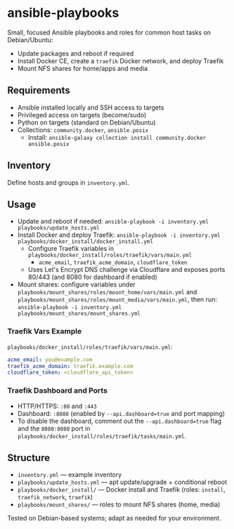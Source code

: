 # ansible-playbooks

Small, focused Ansible playbooks and roles for common host tasks on Debian/Ubuntu:
- Update packages and reboot if required
- Install Docker CE, create a `traefik` Docker network, and deploy Traefik
- Mount NFS shares for home/apps and media

## Requirements
- Ansible installed locally and SSH access to targets
- Privileged access on targets (become/sudo)
- Python on targets (standard on Debian/Ubuntu)
- Collections: `community.docker`, `ansible.posix`
  - Install: `ansible-galaxy collection install community.docker ansible.posix`

## Inventory
Define hosts and groups in `inventory.yml`.

## Usage
- Update and reboot if needed: `ansible-playbook -i inventory.yml playbooks/update_hosts.yml`
- Install Docker and deploy Traefik: `ansible-playbook -i inventory.yml playbooks/docker_install/docker_install.yml`
  - Configure Traefik variables in `playbooks/docker_install/roles/traefik/vars/main.yml`
    - `acme_email`, `traefik_acme_domain`, `cloudflare_token`
  - Uses Let's Encrypt DNS challenge via Cloudflare and exposes ports 80/443 (and 8080 for dashboard if enabled)
- Mount shares: configure variables under
  `playbooks/mount_shares/roles/mount_home/vars/main.yml` and
  `playbooks/mount_shares/roles/mount_media/vars/main.yml`, then run:
  `ansible-playbook -i inventory.yml playbooks/mount_shares/mount_shares.yml`

### Traefik Vars Example
`playbooks/docker_install/roles/traefik/vars/main.yml`:

```yaml
acme_email: you@example.com
traefik_acme_domain: traefik.example.com
cloudflare_token: <cloudflare_api_token>
```

### Traefik Dashboard and Ports
- HTTP/HTTPS: `:80` and `:443`
- Dashboard: `:8080` (enabled by `--api.dashboard=true` and port mapping)
- To disable the dashboard, comment out the `--api.dashboard=true` flag and the `8080:8080` port in `playbooks/docker_install/roles/traefik/tasks/main.yml`.

## Structure
- `inventory.yml` — example inventory
- `playbooks/update_hosts.yml` — apt update/upgrade + conditional reboot
- `playbooks/docker_install/` — Docker install and Traefik (roles: `install`, `traefik_network`, `traefik`)
- `playbooks/mount_shares/` — roles to mount NFS shares (home, media)

Tested on Debian-based systems; adapt as needed for your environment.
